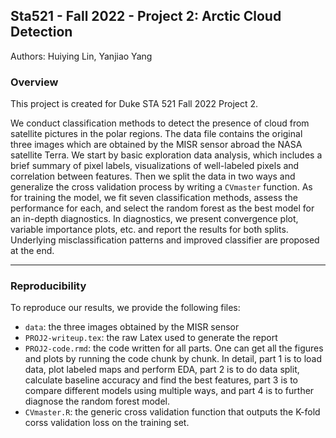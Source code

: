 Sta521 - Fall 2022 - Project 2: Arctic Cloud Detection
--------
Authors: Huiying Lin, Yanjiao Yang

### Overview

This project is created for Duke STA 521 Fall 2022 Project 2. 

We conduct classification methods to detect the presence of cloud from satellite pictures in the polar regions. The data file contains the original three images which are obtained by the MISR sensor abroad the NASA satellite Terra. We start by basic exploration data analysis, which includes a brief summary of pixel labels, visualizations of well-labeled pixels and correlation between features. Then we split the data in two ways and generalize the cross validation process by writing a `CVmaster` function. As for training the model, we fit seven classification methods, assess the performance for each, and select the random forest as the best model for an in-depth diagnostics. In diagnostics, we present convergence plot, variable importance plots, etc. and report the results for both splits. Underlying misclassification patterns and improved classifier are proposed at the end.

---
### Reproducibility
To reproduce our results, we provide the following files:  

* `data`: the three images obtained by the MISR sensor
* `PROJ2-writeup.tex`: the raw Latex used to generate the report  
* `PROJ2-code.rmd`: the code written for all parts. One can get all the figures and plots by running the code chunk by chunk. In detail, part 1 is to load data, plot labeled maps and perform EDA, part 2 is to do data split, calculate baseline accuracy and find the best features, part 3 is to compare different models using multiple ways, and part 4 is to further diagnose the random forest model.  
* `CVmaster.R`: the generic cross validation function that outputs the K-fold corss validation loss on the training set.  
